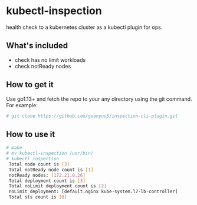 # kubectl-inspection
health check to a kubernetes cluster as a kubectl plugin for ops.

## What's included
- check has no limit workloads
- check notReady nodes

## How to get it
Use go1.13+ and fetch the repo to your any directory using the git command. For example:

```bash
# git clone https://github.com/guanyuv5/inspection-cli-plugin.git
```

## How to use it
```bash
# make
# mv kubectl-inspection /usr/bin/
# kubectl inspection
 Total node count is [3]
 Total notReady node count is [1]
 notReady nodes: [172.21.0.26]
 Total deployment count is [3]
 Total noLimit deployment count is [2]
 noLimit deployment: [default.nginx kube-system.l7-lb-controller]
 Total sts count is [0]
```